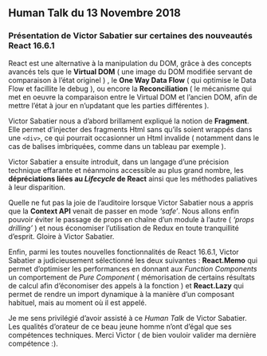 
<h2>Human Talk du 13 Novembre 2018</h2>
<h3>Présentation de Victor Sabatier sur certaines des nouveautés React 16.6.1</h3
>
React est une alternative à la manipulation du DOM, grâce à des concepts avancés tels que le <strong>Virtual DOM</strong> ( une image du DOM modifiée servant de comparaison à l’état originel ) , le <strong>One Way Data Flow</strong> ( qui optimise le Data Flow et facillite le debug ), ou encore la <strong>Reconciliation</strong> ( le mécanisme qui met en oeuvre la comparaison entre le Virtual DOM et l’ancien DOM, afin de mettre l’état à jour en n’updatant que les parties différentes ).</p>
<p>Victor Sabatier nous a d’abord brillament expliqué la notion de <strong>Fragment</strong>. Elle permet d’injecter des fragments Html sans qu’ils soient wrappés dans une <code>&lt;div&gt;</code>, ce qui pourrait occasionner un Html invalide ( notamment dans le cas de balises imbriquées, comme dans un tableau par exemple ).</p>
<p>Victor Sabatier a ensuite introduit, dans un langage d’une précision technique effarante et néanmoins accessible au plus grand nombre, les <strong>dépréciations liées au <em>Lifecycle</em> de React</strong> ainsi que les méthodes paliatives à leur disparition.</p>
<p>Quelle ne fut pas la joie de l’auditoire lorsque Victor Sabatier nous a appris que la <strong>Context API</strong> venait de passer en mode <em>‘safe’</em>. Nous allons enfin pouvoir éviter le passage de props en chaîne d’un module à l’autre ( <em>‘props drilling’</em> ) et nous économiser l’utilisation de Redux en toute tranquillité d’esprit. Gloire à Victor Sabatier.</p>
<p>Enfin, parmi les toutes nouvelles fonctionnalités de React 16.6.1, Victor Sabatier a judicieusement sélectionné les deux suivantes : <strong>React.Memo</strong> qui permet d’optimiser les performances en donnant aux <em>Function Components</em> un comportement de <em>Pure Component</em> ( mémorisation de certains résultats de calcul afin d’économiser des appels à la fonction ) et <strong>React.Lazy</strong> qui permet de rendre un import dynamique à la manière d’un composant habituel, mais au moment où il est appelé.</p>
<p>Je me sens privilégié d’avoir assisté à ce <em>Human Talk</em> de Victor Sabatier. Les qualités d’orateur de ce beau jeune homme n’ont d’égal que ses compétences techniques. Merci Victor ( de bien vouloir valider ma dernière compétence :).</p>

<!--stackedit_data:
eyJoaXN0b3J5IjpbLTM4ODM5NzA3Nl19
-->